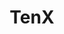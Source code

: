 ---
title: TenX
crosslinks:
- ethtrader
- centra_tech
- NEO
- CryptoCurrency
- MonacoCard
- eth
- lewronggeneration
- tippr
- TenXTrader
- ethereum
- Ripple
- EtherMining
- jaxx
- omise_go
---